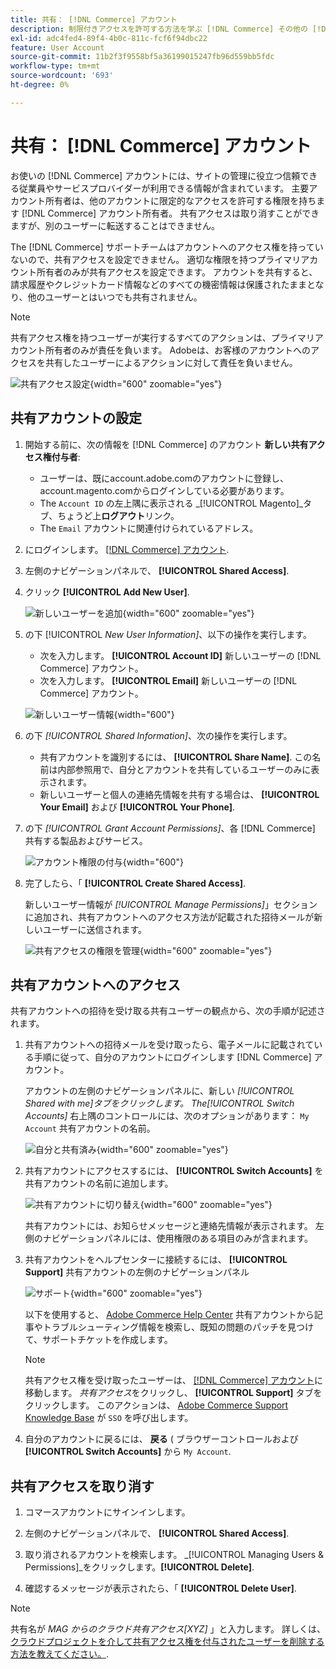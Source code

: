 ```yaml
---
title: 共有： [!DNL Commerce] アカウント
description: 制限付きアクセスを許可する方法を学ぶ [!DNL Commerce] その他の [!DNL Commerce] アカウント所有者。
exl-id: adc4fed4-89f4-4b0c-811c-fcf6f94dbc22
feature: User Account
source-git-commit: 11b2f3f9558bf5a36199015247fb96d559bb5fdc
workflow-type: tm+mt
source-wordcount: '693'
ht-degree: 0%

---
```


# 共有： [!DNL Commerce] アカウント

お使いの [!DNL Commerce] アカウントには、サイトの管理に役立つ信頼できる従業員やサービスプロバイダーが利用できる情報が含まれています。 主要アカウント所有者は、他のアカウントに限定的なアクセスを許可する権限を持ちます [!DNL Commerce] アカウント所有者。 共有アクセスは取り消すことができますが、別のユーザーに転送することはできません。

The [!DNL Commerce] サポートチームはアカウントへのアクセス権を持っていないので、共有アクセスを設定できません。 適切な権限を持つプライマリアカウント所有者のみが共有アクセスを設定できます。 アカウントを共有すると、請求履歴やクレジットカード情報などのすべての機密情報は保護されたままとなり、他のユーザーとはいつでも共有されません。

>[!NOTE]
>
>共有アクセス権を持つユーザーが実行するすべてのアクションは、プライマリアカウント所有者のみが責任を負います。 Adobeは、お客様のアカウントへのアクセスを共有したユーザーによるアクションに対して責任を負いません。

![共有アクセス設定](./assets/shared-access.png){width="600" zoomable="yes"}

## 共有アカウントの設定

1. 開始する前に、次の情報を [!DNL Commerce] のアカウント **新しい共有アクセス権付与者**:

   - ユーザーは、既にaccount.adobe.comのアカウントに登録し、account.magento.comからログインしている必要があります。
   - The `Account ID` の左上隅に表示される _[!UICONTROL Magento]_タブ、ちょうど上&#x200B;**ログアウト**リンク。
   - The `Email` アカウントに関連付けられているアドレス。

1. にログインします。 [[!DNL Commerce] アカウント](commerce-account-create.md).

1. 左側のナビゲーションパネルで、 **[!UICONTROL Shared Access]**.

1. クリック **[!UICONTROL Add New User]**.

   ![新しいユーザーを追加](./assets/shared-access-add.png){width="600" zoomable="yes"}

1. の下 [!UICONTROL _New User Information]_、以下の操作を実行します。

   - 次を入力します。 **[!UICONTROL Account ID]** 新しいユーザーの [!DNL Commerce] アカウント。
   - 次を入力します。 **[!UICONTROL Email]** 新しいユーザーの [!DNL Commerce] アカウント。

   ![新しいユーザー情報](./assets/shared-new-user.png){width="600"}

1. の下 _[!UICONTROL Shared Information]_、次の操作を実行します。

   - 共有アカウントを識別するには、 **[!UICONTROL Share Name]**. この名前は内部参照用で、自分とアカウントを共有しているユーザーのみに表示されます。
   - 新しいユーザーと個人の連絡先情報を共有する場合は、 **[!UICONTROL Your Email]** および **[!UICONTROL Your Phone]**.

1. の下 _[!UICONTROL Grant Account Permissions]_、各 [!DNL Commerce] 共有する製品およびサービス。

   ![アカウント権限の付与](./assets/shared-permissions.png){width="600"}

1. 完了したら、「 **[!UICONTROL Create Shared Access]**.

   新しいユーザー情報が _[!UICONTROL Manage Permissions]_」セクションに追加され、共有アカウントへのアクセス方法が記載された招待メールが新しいユーザーに送信されます。

   ![共有アクセスの権限を管理](./assets/shared-manage-permissions.png){width="600" zoomable="yes"}

## 共有アカウントへのアクセス

共有アカウントへの招待を受け取る共有ユーザーの観点から、次の手順が記述されます。

1. 共有アカウントへの招待メールを受け取ったら、電子メールに記載されている手順に従って、自分のアカウントにログインします [!DNL Commerce] アカウント。

   アカウントの左側のナビゲーションパネルに、新しい _[!UICONTROL Shared with me]_タブをクリックします。 The_[!UICONTROL Switch Accounts]_ 右上隅のコントロールには、次のオプションがあります： `My Account` 共有アカウントの名前。

   ![自分と共有済み](./assets/shared-with-me.png){width="600" zoomable="yes"}

1. 共有アカウントにアクセスするには、 **[!UICONTROL Switch Accounts]** を共有アカウントの名前に追加します。

   ![共有アカウントに切り替え](./assets/shared-switch.png){width="600" zoomable="yes"}

   共有アカウントには、お知らせメッセージと連絡先情報が表示されます。 左側のナビゲーションパネルには、使用権限のある項目のみが含まれます。

1. 共有アカウントをヘルプセンターに接続するには、 **[!UICONTROL Support]** 共有アカウントの左側のナビゲーションパネル

   ![サポート](./assets/shared-support.png){width="600" zoomable="yes"}

   以下を使用すると、 [Adobe Commerce Help Center](https://experienceleague.adobe.com/docs/commerce-knowledge-base/kb/overview.html) 共有アカウントから記事やトラブルシューティング情報を検索し、既知の問題のパッチを見つけて、サポートチケットを作成します。

   >[!NOTE]
   >
   >共有アクセス権を受け取ったユーザーは、 [[!DNL Commerce] アカウント](https://account.magento.com/customer/account/login)に移動します。 _共有アクセス_&#x200B;をクリックし、 **[!UICONTROL Support]** タブをクリックします。 このアクションは、 [Adobe Commerce Support Knowledge Base](https://experienceleague.adobe.com/docs/commerce-knowledge-base/kb/overview.html) が `SSO` を呼び出します。

1. 自分のアカウントに戻るには、 **戻る** ( ブラウザーコントロールおよび **[!UICONTROL Switch Accounts]** から `My Account`.

## 共有アクセスを取り消す

1. コマースアカウントにサインインします。

1. 左側のナビゲーションパネルで、 **[!UICONTROL Shared Access]**.

1. 取り消されるアカウントを検索します。 _[!UICONTROL Managing Users & Permissions]_をクリックします。**[!UICONTROL Delete]**.

1. 確認するメッセージが表示されたら、「 **[!UICONTROL Delete User]**.

>[!NOTE]
>
>共有名が _MAG からのクラウド共有アクセス[XYZ]_ 」と入力します。 詳しくは、 [クラウドプロジェクトを介して共有アクセス権を付与されたユーザーを削除する方法を教えてください。](https://experienceleague.adobe.com/docs/commerce-knowledge-base/kb/help-center-guide/magento-help-center-user-guide.html?lang=en#remove-cloud-shared-access-users).
